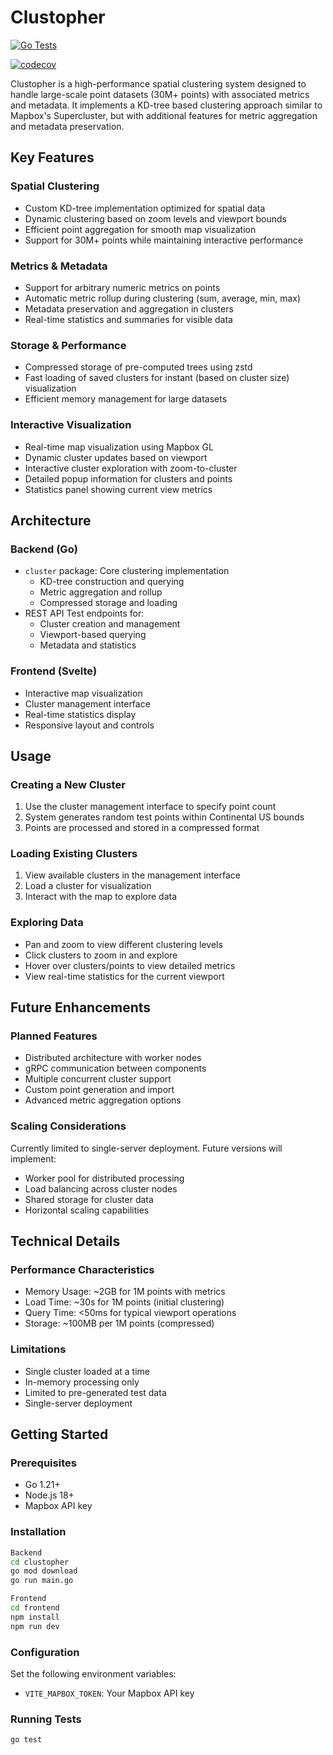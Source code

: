 # Clustopher

[![Go Tests](https://github.com/thomas-cabral/clustopher/actions/workflows/go-test.yml/badge.svg)](https://github.com/thomas-cabral/clustopher/actions/workflows/go.yml)

[![codecov](https://codecov.io/gh/thomas-cabral/clustopher/branch/main/graph/badge.svg)](https://codecov.io/gh/thomas-cabral/clustopher)

Clustopher is a high-performance spatial clustering system designed to handle large-scale point datasets (30M+ points) with associated metrics and metadata. It implements a KD-tree based clustering approach similar to Mapbox's Supercluster, but with additional features for metric aggregation and metadata preservation.

## Key Features

### Spatial Clustering
- Custom KD-tree implementation optimized for spatial data
- Dynamic clustering based on zoom levels and viewport bounds
- Efficient point aggregation for smooth map visualization
- Support for 30M+ points while maintaining interactive performance

### Metrics & Metadata
- Support for arbitrary numeric metrics on points
- Automatic metric rollup during clustering (sum, average, min, max)
- Metadata preservation and aggregation in clusters
- Real-time statistics and summaries for visible data

### Storage & Performance
- Compressed storage of pre-computed trees using zstd
- Fast loading of saved clusters for instant (based on cluster size) visualization
- Efficient memory management for large datasets

### Interactive Visualization
- Real-time map visualization using Mapbox GL
- Dynamic cluster updates based on viewport
- Interactive cluster exploration with zoom-to-cluster
- Detailed popup information for clusters and points
- Statistics panel showing current view metrics

## Architecture

### Backend (Go)
- `cluster` package: Core clustering implementation
  - KD-tree construction and querying
  - Metric aggregation and rollup
  - Compressed storage and loading
- REST API Test endpoints for:
  - Cluster creation and management
  - Viewport-based querying
  - Metadata and statistics

### Frontend (Svelte)
- Interactive map visualization
- Cluster management interface
- Real-time statistics display
- Responsive layout and controls

## Usage

### Creating a New Cluster
1. Use the cluster management interface to specify point count
2. System generates random test points within Continental US bounds
3. Points are processed and stored in a compressed format

### Loading Existing Clusters
1. View available clusters in the management interface
2. Load a cluster for visualization
3. Interact with the map to explore data

### Exploring Data
- Pan and zoom to view different clustering levels
- Click clusters to zoom in and explore
- Hover over clusters/points to view detailed metrics
- View real-time statistics for the current viewport

## Future Enhancements

### Planned Features
- Distributed architecture with worker nodes
- gRPC communication between components
- Multiple concurrent cluster support
- Custom point generation and import
- Advanced metric aggregation options

### Scaling Considerations
Currently limited to single-server deployment. Future versions will implement:
- Worker pool for distributed processing
- Load balancing across cluster nodes
- Shared storage for cluster data
- Horizontal scaling capabilities

## Technical Details

### Performance Characteristics
- Memory Usage: ~2GB for 1M points with metrics
- Load Time: ~30s for 1M points (initial clustering)
- Query Time: <50ms for typical viewport operations
- Storage: ~100MB per 1M points (compressed)

### Limitations
- Single cluster loaded at a time
- In-memory processing only
- Limited to pre-generated test data
- Single-server deployment

## Getting Started

### Prerequisites
- Go 1.21+
- Node.js 18+
- Mapbox API key

### Installation

```bash
Backend
cd clustopher
go mod download
go run main.go

Frontend
cd frontend
npm install
npm run dev
```


### Configuration
Set the following environment variables:
- `VITE_MAPBOX_TOKEN`: Your Mapbox API key

### Running Tests
```bash
go test
```
